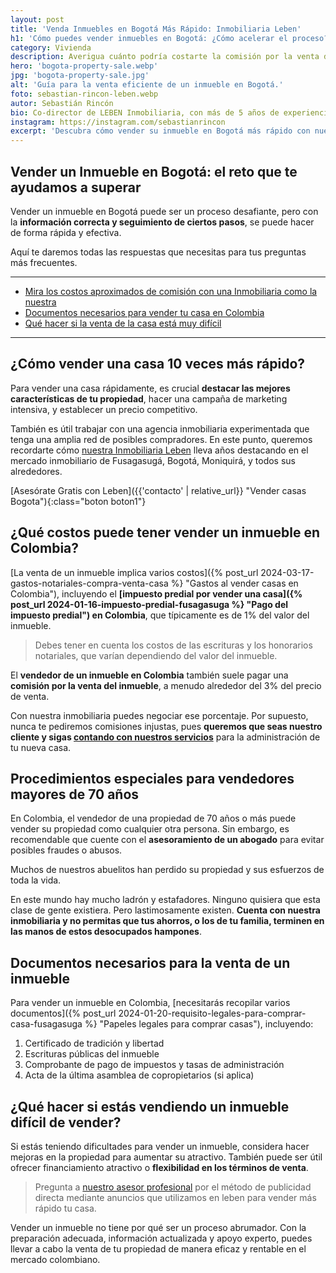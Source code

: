 ```yaml
---
layout: post
title: 'Venda Inmuebles en Bogotá Más Rápido: Inmobiliaria Leben'
h1: 'Cómo puedes vender inmuebles en Bogotá: ¿Cómo acelerar el proceso?'
category: Vivienda
description: Averigua cuánto podría costarte la comisión por la venta de tu inmueble en Bogotá – ¡No pagues de más! Pero venda más rápido y seguro. Leben Inmobiliaria
hero: 'bogota-property-sale.webp'
jpg: 'bogota-property-sale.jpg'
alt: 'Guía para la venta eficiente de un inmueble en Bogotá.'
foto: sebastian-rincon-leben.webp
autor: Sebastián Rincón
bio: Co-director de LEBEN Inmobiliaria, con más de 5 años de experiencia en el mercado de propiedades de Fusagasugá. Disfruta compartiendo lo que lo enamora de vivir en esta floreciente ciudad.
instagram: https://instagram.com/sebastianrincon
excerpt: 'Descubra cómo vender su inmueble en Bogotá más rápido con nuestros asesores expertos en bienes raíces. ¿Vale algo? Sí. Pero no pagues de más. Te explicamos.'
---
```

## Vender un Inmueble en Bogotá: el reto que te ayudamos a superar

Vender un inmueble en Bogotá puede ser un proceso desafiante, pero con la **información correcta y seguimiento de ciertos pasos**, se puede hacer de forma rápida y efectiva.

Aquí te daremos todas las respuestas que necesitas para tus preguntas más frecuentes.

-----

* [Mira los costos aproximados de comisión con una Inmobiliaria como la nuestra](#qué-costos-puede-tener-vender-un-inmueble-en-colombia)
* [Documentos necesarios para vender tu casa en Colombia](#documentos-necesarios-para-la-venta-de-un-inmueble)
* [Qué hacer si la venta de la casa está muy difícil](#qué-hacer-si-estás-vendiendo-un-inmueble-difícil-de-vender)

-----

## ¿Cómo vender una casa 10 veces más rápido?

Para vender una casa rápidamente, es crucial **destacar las mejores características de tu propiedad**, hacer una campaña de marketing intensiva, y establecer un precio competitivo.

También es útil trabajar con una agencia inmobiliaria experimentada que tenga una amplia red de posibles compradores. En este punto, queremos recordarte cómo [nuestra Inmobiliaria Leben](/) lleva años destacando en el mercado inmobiliario de Fusagasugá, Bogotá, Moniquirá, y todos sus alrededores.

[Asesórate Gratis con Leben]({{'contacto' | relative_url}} "Vender casas Bogota"){:class="boton boton1"}

## ¿Qué costos puede tener vender un inmueble en Colombia?

[La venta de un inmueble implica varios costos]({% post_url 2024-03-17-gastos-notariales-compra-venta-casa %} "Gastos al vender casas en Colombia"), incluyendo el **[impuesto predial por vender una casa]({% post_url 2024-01-16-impuesto-predial-fusagasuga %} "Pago del impuesto predial") en Colombia**, que típicamente es de 1% del valor del inmueble.

>Debes tener en cuenta los costos de las escrituras y los honorarios notariales, que varían dependiendo del valor del inmueble.

El **vendedor de un inmueble en Colombia** también suele pagar una **comisión por la venta del inmueble**, a menudo alrededor del 3% del precio de venta.

Con nuestra inmobiliaria puedes negociar ese porcentaje. Por supuesto, nunca te pediremos comisiones injustas, pues **queremos que seas nuestro cliente y sigas [contando con nuestros servicios]({{'servicios'|relative_url}} "Servicios Leben Inmobiliaria")** para la administración de tu nueva casa.

## Procedimientos especiales para vendedores mayores de 70 años

En Colombia, el vendedor de una propiedad de 70 años o más puede vender su propiedad como cualquier otra persona. Sin embargo, es recomendable que cuente con el **asesoramiento de un abogado** para evitar posibles fraudes o abusos.

Muchos de nuestros abuelitos han perdido su propiedad y sus esfuerzos de toda la vida.

En este mundo hay mucho ladrón y estafadores. Ninguno quisiera que esta clase de gente existiera. Pero lastimosamente existen. **Cuenta con nuestra inmobiliaria y no permitas que tus ahorros, o los de tu familia, terminen en las manos de estos desocupados hampones**.

## Documentos necesarios para la venta de un inmueble

Para vender un inmueble en Colombia, [necesitarás recopilar varios documentos]({% post_url 2024-01-20-requisito-legales-para-comprar-casa-fusagasuga %} "Papeles legales para comprar casas"), incluyendo:

1. Certificado de tradición y libertad
2. Escrituras públicas del inmueble
3. Comprobante de pago de impuestos y tasas de administración
4. Acta de la última asamblea de copropietarios (si aplica)

## ¿Qué hacer si estás vendiendo un inmueble difícil de vender?

Si estás teniendo dificultades para vender un inmueble, considera hacer mejoras en la propiedad para aumentar su atractivo. También puede ser útil ofrecer financiamiento atractivo o **flexibilidad en los términos de venta**.

>Pregunta a [nuestro asesor profesional]({{'contacto'|relative_url}} "Aseores inmobiliaria Leben") por el método de publicidad directa mediante anuncios que utilizamos en leben para vender más rápido tu casa.

Vender un inmueble no tiene por qué ser un proceso abrumador. Con la preparación adecuada, información actualizada y apoyo experto, puedes llevar a cabo la venta de tu propiedad de manera eficaz y rentable en el mercado colombiano.
